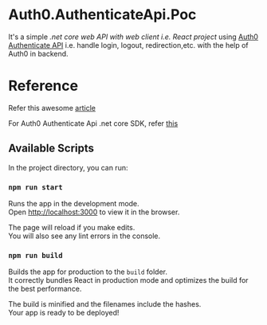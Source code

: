 # Auth0.AuthenticateApi.Poc
It's a simple *.net core web API with web client i.e. React project* using [Auth0 Authenticate API](https://auth0.com/docs/api/authentication) i.e. handle login, logout, redirection,etc. with the help of Auth0 in backend.

# Reference
Refer this awesome [article](https://auth0.com/blog/exploring-auth0-aspnet-core-authentication-sdk/)

For Auth0 Authenticate Api .net core SDK, refer [this](https://auth0.github.io/auth0.net/) 

## Available Scripts

In the project directory, you can run:

### `npm run start`

Runs the app in the development mode.\
Open [http://localhost:3000](http://localhost:3000) to view it in the browser.

The page will reload if you make edits.\
You will also see any lint errors in the console.

### `npm run build`

Builds the app for production to the `build` folder.\
It correctly bundles React in production mode and optimizes the build for the best performance.

The build is minified and the filenames include the hashes.\
Your app is ready to be deployed!
